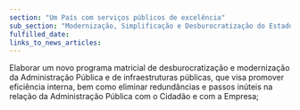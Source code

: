 ```yaml
---
section: "Um País com serviços públicos de excelência"
sub_section: "Modernização, Simplificação e Desburocratização do Estado"
fulfilled_date:
links_to_news_articles:
---
```


Elaborar um novo programa matricial de desburocratização e modernização da Administração Pública e de infraestruturas públicas, que visa promover eficiência interna, bem como eliminar redundâncias e passos inúteis na relação da Administração Pública com o Cidadão e com a Empresa;
